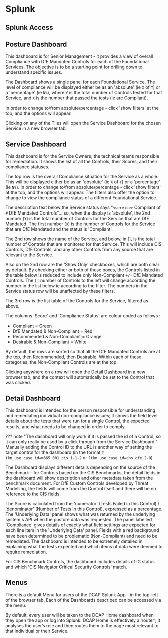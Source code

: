 # Splunk

## Splunk Access



## Posture Dashboard

This dashboard is for Senior Management - it provides a view of overall Compliance with DfE Mandated Controls for each of the Foundational Services. The objective is to be a starting point for drilling down to understand specific issues.

The Dashboard shows a single panel for each Foundational Service. The level of compliance will be displayed either be as an 'absolute' (ie `X` of `Y`) or a 'percentage' (ie `N%`), where `Y` is the total number of Controls tested for that Service, and `X` is the number that passed the tests (ie are Compliant). 

In order to change to/from absolute/percentage - click 'show filters' at the top, and the options will appear.

Clicking on any of the Tiles will open the Service Dashboard for the chosen Service in a new browser tab.

## Service Dashboard

This dashboard is for the Service Owners; the technical teams responsible for remediation. It shows the list of all the Controls, their Scores, and their compliance statuses.

The top row is the overall Compliance situation for the Service as a whole. This will be displayed either be as an 'absolute' (ie `X` of `Y`) or a 'percentage' (ie `N%`). In order to change to/from absolute/percentage - click 'show filters' at the top, and the options will appear. The filters also offer the option to change to view the compliance status of a different Foundational Service.

The description text below the Service status says "`<service>` Compliant of `#` DfE Mandated Controls"... so, when the display is 'absolute', the 2nd number (`Y`) is the total number of Controls for the Service that are DfE Mandated. The first number (`X`) is the number of Controls for the Service that are DfE Mandated and the status is 'Compliant'.

The 2nd row shows the name of the Service, and below, in [], is the total number of Controls that are monitored for that Service. This will include CIS Controls, DfE Controls, and any other Controls from any source that are relevant to the Service.

Also on the 2nd row are the 'Show Only' checkboxes, which are both clear by default. By checking either or both of these boxes, the Controls listed in the table below is reduced to include only Non-Compliant `+/-` DfE Mandated Controls. The `[]` number of Controls to the left will change according the number in the list below ie according to the filter. The numbers in the Service status row will be unaffected by these filters.

The 3rd row is the list table of the Controls for the Service, filtered as above. 

The columns 'Score' and 'Compliance Status' are colour coded as follows : 

* Compliant = Green
* DfE Mandated & Non-Compliant = Red
* Recommended & Non-Compliant = Orange
* Desirable & Non-Compliant = White

By default, the rows are sorted so that all the DfE Mandated Controls are at the top, then Recommended, then Desirable. Within each of these categories, the Non-Compliant Controls are at the top.

Clicking anywhere on a row will open the Detail Dashboard in a new browser tab, and the context will automatically be set to the Control that was clicked.

## Detail Dashboard

This dashboard is intended for the person responsible for understanding and remediating individual non-compliance issues; it shows the field level details about the tests that were run for a single Control, the expected results, and what needs to be changed in order to comply.

??? note "The dashboard will only work if it is passed the id of a Control, so it can only really be used by a click through from the Service Dashboard."
    Manually adding the Control ID to the URL is another way of setting the target control for the dashboard (in the format `?tkn_use_case_id=m365_001_cis_1-1-2` or `?tkn_use_case_id=dns_dfe_2-0`).

The Dashboard displays different details depending on the source of the Benchmark - for Controls based on the CIS Benchmarks, the detail fields in the dashboard will show description and other metadata taken from the benchmark document. For DfE Custom Controls developed by Threat Modelling, the fields will come from the Control itself and there will be no reference to the CIS fields.

The Score is calculated from the 'numerator' (Tests Failed in this Control) / 'denominator' (Number of Tests in this Control), expressed as a percentage. 
The 'Underlying Data' panel shows what was returned by the underlying system's API when the posture data was requested. The panel labelled 'Compliance' gives details of exactly what field settings are expected for each line item in the 'Underlying Data' panel. Fields with a red background have been determined to be problematic (Non-Compliant) and need to be remediated. The dashboard is intended to be extremely detailed in explaining what the tests expected and which items of data were deemed to require remediation.

For CIS Benchmark Controls, the dashboard includes details of IG status and which 'CIS Navigator Critical Security Controls' match.

## Menus

There is a default Menu for users of the DCAP Splunk App - in the top-left of the browser tab. Each of the Dashboards described can be accessed via the menu.

By default, every user will be taken to the DCAP Home dashboard when they open the app or log into Splunk. DCAP Home is effectively a ‘router’; it analyses the user’s role and then routes them to the page most relevant to that individual or their Service.
